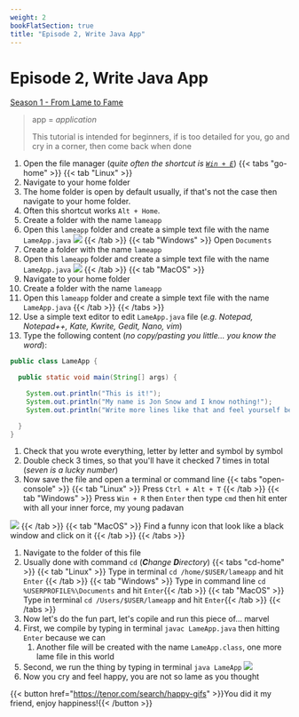 ```yaml
---
weight: 2
bookFlatSection: true
title: "Episode 2, Write Java App"
---
```


# Episode 2, Write Java App

[Season 1 - From Lame to Fame](/docs/java/season_1/)

> app = _application_
> 
> This tutorial is intended for beginners, if is too detailed for you, go and cry in a corner, then come back when done 

1. Open the file manager (_quite often the shortcut is [`Win + E`](/docs/how_tos/win-key/)_)
{{< tabs "go-home" >}}
{{< tab "Linux" >}}
1. Navigate to your home folder
1. The home folder is open by default usually, if that's not the case then navigate to your home folder. 
1. Often this shortcut works `Alt + Home`.
1. Create a folder with the name `lameapp`
1. Open this `lameapp` folder and create a simple text file with the name `LameApp.java`
![](/java/season1/episode2/new-file-linux.gif) 
{{< /tab >}}
{{< tab "Windows" >}}
Open `Documents`
1. Create a folder with the name `lameapp`
1. Open this `lameapp` folder and create a simple text file with the name `LameApp.java`
![](/java/season1/episode2/new-file-win.gif) 
{{< /tab >}}
{{< tab "MacOS" >}} 
1. Navigate to your home folder
1. Create a folder with the name `lameapp`
1. Open this `lameapp` folder and create a simple text file with the name `LameApp.java`
{{< /tab >}}
{{< /tabs >}}
1. Use a simple text editor to edit `LameApp.java` file (_e.g. Notepad, Notepad++, Kate, Kwrite, Gedit, Nano, vim_)
1. Type the following content (_no copy/pasting you little... you know the word_): 
```java
public class LameApp {

  public static void main(String[] args) {

    System.out.println("This is it!");
    System.out.println("My name is Jon Snow and I know nothing!");
    System.out.println("Write more lines like that and feel yourself being [Thanos Level] powerful!");

  }
}
```
1. Check that you wrote everything, letter by letter and symbol by symbol
1. Double check 3 times, so that you'll have it checked 7 times in total (_seven is a lucky number_)
1. Now save the file and open a terminal or command line
{{< tabs "open-console" >}}
{{< tab "Linux" >}} Press `Ctrl + Alt + T` {{< /tab >}}
{{< tab "Windows" >}} 
Press `Win + R` then `Enter` then type `cmd` then hit enter with all your inner force, my young padavan 

![](/installjava/windows/win-run-cmd.png) 
{{< /tab >}}
{{< tab "MacOS" >}} Find a funny icon that look like a black window and click on it {{< /tab >}}
{{< /tabs >}}
1. Navigate to the folder of this file
1. Usually done with command `cd` (_**C**hange **D**irectory_)
{{< tabs "cd-home" >}}
{{< tab "Linux" >}} Type in terminal `cd /home/$USER/lameapp` and hit `Enter` {{< /tab >}}
{{< tab "Windows" >}} Type in command line `cd %USERPROFILE%\Documents` and hit `Enter`{{< /tab >}}
{{< tab "MacOS" >}} Type in terminal `cd /Users/$USER/lameapp` and hit `Enter`{{< /tab >}}
{{< /tabs >}}
1. Now let's do the fun part, let's copile and run this piece of... marvel
1. First, we compile by typing in terminal `javac LameApp.java` then hitting `Enter` because we can
    1. Another file will be created with the name `LameApp.class`, one more lame file in this world
1. Second, we run the thing by typing in terminal `java LameApp`
![](/java-lameapp.png)
1. Now you cry and feel happy, you are not so lame as you thought

{{< button href="https://tenor.com/search/happy-gifs" >}}You did it my friend, enjoy happiness!{{< /button >}}
